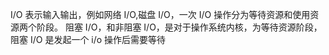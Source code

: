I/O 表示输入输出，例如网络 I/O,磁盘 I/O，一次 I/O 操作分为等待资源和使用资源两个阶段。
阻塞 I/O，和非阻塞 I/O，是对于操作系统内核，为等待资源阶段，
阻塞 I/O 是发起一个 i/o 操作后需要等待
